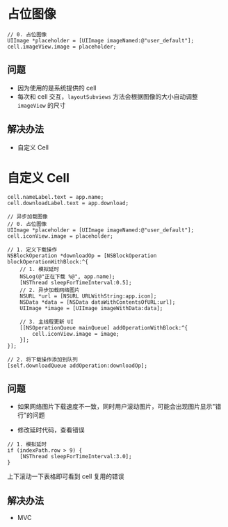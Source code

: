 # 占位图像

```objc
// 0. 占位图像
UIImage *placeholder = [UIImage imageNamed:@"user_default"];
cell.imageView.image = placeholder;
```

## 问题

* 因为使用的是系统提供的 cell
* 每次和 cell 交互，`layoutSubviews` 方法会根据图像的大小自动调整 `imageView` 的尺寸

## 解决办法

* 自定义 Cell

# 自定义 Cell

```objc
cell.nameLabel.text = app.name;
cell.downloadLabel.text = app.download;

// 异步加载图像
// 0. 占位图像
UIImage *placeholder = [UIImage imageNamed:@"user_default"];
cell.iconView.image = placeholder;

// 1. 定义下载操作
NSBlockOperation *downloadOp = [NSBlockOperation blockOperationWithBlock:^{
    // 1. 模拟延时
    NSLog(@"正在下载 %@", app.name);
    [NSThread sleepForTimeInterval:0.5];
    // 2. 异步加载网络图片
    NSURL *url = [NSURL URLWithString:app.icon];
    NSData *data = [NSData dataWithContentsOfURL:url];
    UIImage *image = [UIImage imageWithData:data];

    // 3. 主线程更新 UI
    [[NSOperationQueue mainQueue] addOperationWithBlock:^{
        cell.iconView.image = image;
    }];
}];

// 2. 将下载操作添加到队列
[self.downloadQueue addOperation:downloadOp];
```

## 问题

* 如果网络图片下载速度不一致，同时用户滚动图片，可能会出现图片显示"错行"的问题

* 修改延时代码，查看错误

```objc
// 1. 模拟延时
if (indexPath.row > 9) {
    [NSThread sleepForTimeInterval:3.0];
}
```

上下滚动一下表格即可看到 cell 复用的错误

## 解决办法

* MVC
